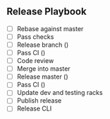 ## Release Playbook
- [ ] Rebase against master
- [ ] Pass checks
- [ ] Release branch ()
- [ ] Pass CI ()
- [ ] Code review
- [ ] Merge into master
- [ ] Release master ()
- [ ] Pass CI ()
- [ ] Update dev and testing racks
- [ ] Publish release
- [ ] Release CLI
